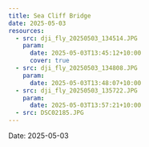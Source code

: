 ```yaml
---
title: Sea Cliff Bridge
date: 2025-05-03
resources:
  - src: dji_fly_20250503_134514.JPG
    param:
      date: 2025-05-03T13:45:12+10:00
      cover: true
  - src: dji_fly_20250503_134808.JPG
    param:
      date: 2025-05-03T13:48:07+10:00
  - src: dji_fly_20250503_135722.JPG
    param:
      date: 2025-05-03T13:57:21+10:00
  - src: DSC02185.JPG
---
```


Date: 2025-05-03

